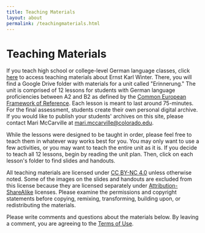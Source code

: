 ```yaml
---
title: Teaching Materials
layout: about
permalink: /teachingmaterials.html
---
```


# Teaching Materials 

If you teach high school or college-level German language classes, click [here](https://drive.google.com/drive/folders/1qUFjtANOm1kX6L6RChtfLrqijrOSyv_f?usp=sharing) to access teaching materials about Ernst Karl Winter. There, you will find a Google Drive folder with materials for a unit called "Erinnerung." The unit is comprised of 12 lessons for students with German language proficiencies between A2 and B2 as defined by the [Common European Framework of Reference](https://www.coe.int/en/web/common-european-framework-reference-languages/level-descriptions). Each lesson is meant to last around 75-minutes. For the final assessment, students create their own personal digital archive. If you would like to publish your students' archives on this site, please contact Mari McCarville at mari.mccarville@colorado.edu. 

While the lessons were designed to be taught in order, please feel free to teach them in whatever way works best for you. You may only want to use a few activities, or you may want to teach the entire unit as it is. If you decide to teach all 12 lessons, begin by reading the unit plan. Then, click on each lesson's folder to find slides and handouts.    

All teaching materials are licensed under [CC BY-NC 4.0](https://creativecommons.org/licenses/by-nc/4.0/) unless otherwise noted. Some of the images on the slides and handouts are excluded from this license because they are licensed separately under [Attribution-ShareAlike](https://guides.lib.umich.edu/creativecommons/licenses) licenses. Please examine the permissions and copyright statements before copying, remixing, transforming, building upon, or redistributing the materials.     

Please write comments and questions about the materials below. By leaving a comment, you are agreeing to the [Terms of Use](https://marimccarville.github.io/digital_exhibition/termsofuse.html).
